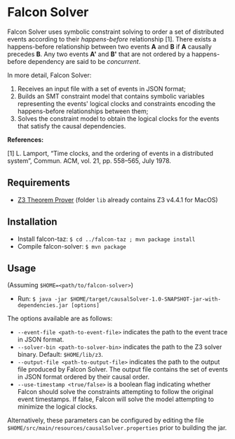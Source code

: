 # Falcon Solver

Falcon Solver uses symbolic constraint solving to order a set of distributed events according to their *happens-before* relationship [1]. There exists a happens-before relationship between two events **A** and **B** if **A** causally precedes **B**. Any two events **A'** and **B'** that are not ordered by a happens-before dependency are said to be *concurrent*. 

In more detail, Falcon Solver:
1. Receives an input file with a set of events in JSON format;
2. Builds an SMT constraint model that contains symbolic variables representing the events' logical clocks and constraints encoding the happens-before relationships between them;
3. Solves the constraint model to obtain the logical clocks for the events that satisfy the causal dependencies.

**References:**

[1] L. Lamport, “Time clocks, and the ordering of events in a distributed system”, Commun. ACM, vol. 21, pp. 558–565, July 1978.

## Requirements
* [Z3 Theorem Prover](https://github.com/Z3Prover/z3) (folder `lib` already contains Z3 v4.4.1 for MacOS)

## Installation

- Install falcon-taz: `$ cd ../falcon-taz ; mvn package install`
- Compile falcon-solver: `$ mvn package`

## Usage

(Assuming `$HOME=<path/to/falcon-solver>`)
- Run: `$ java -jar $HOME/target/causalSolver-1.0-SNAPSHOT-jar-with-dependencies.jar [options]`

The options available are as follows:

* `--event-file <path-to-event-file>` indicates the path to the event trace in JSON format.
* `--solver-bin <path-to-solver-bin>` indicates the path to the Z3 solver binary. Default: `$HOME/lib/z3`.
* `--output-file <path-to-output-file>` indicates the path to the output file produced by Falcon Solver. The output file contains the set of events in JSON format ordered by their causal order.
* `--use-timestamp <true/false>` is a boolean flag indicating whether Falcon should solve the constraints attempting to follow the original event timestamps. If false, Falcon will solve the model attempting to minimize the logical clocks. 

Alternatively, these parameters can be configured by editing the file `$HOME/src/main/resources/causalSolver.properties` prior to building the jar.


